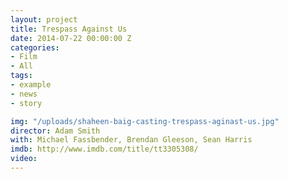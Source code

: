 ```yaml
---
layout: project
title: Trespass Against Us
date: 2014-07-22 00:00:00 Z
categories:
- Film
- All
tags:
- example
- news
- story

img: "/uploads/shaheen-baig-casting-trespass-aginast-us.jpg"
director: Adam Smith
with: Michael Fassbender, Brendan Gleeson, Sean Harris
imdb: http://www.imdb.com/title/tt3305308/
video: 
---
```


